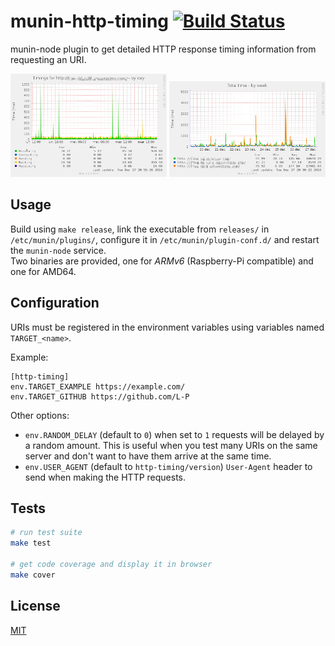 # munin-http-timing [![Build Status](https://travis-ci.org/DigitalBackstage/munin-http-timing.svg?branch=master)](https://travis-ci.org/DigitalBackstage/munin-http-timing)
munin-node plugin to get detailed HTTP response timing information from
requesting an URI.

<a href="example_detail.png" ><img src="example_detail.png" alt="rendered detail graph example" width="250" /></a>
<a href="example_multi.png" ><img src="example_multi.png" alt="rendered multi graph example" width="250" /></a>

## Usage
Build using `make release`, link the executable from `releases/` in
`/etc/munin/plugins/`, configure it in `/etc/munin/plugin-conf.d/` and restart
the `munin-node` service.  
Two binaries are provided, one for _ARMv6_ (Raspberry-Pi compatible) and one
for AMD64.

## Configuration
URIs must be registered in the environment variables using variables named
`TARGET_<name>`.

Example:
```
[http-timing]
env.TARGET_EXAMPLE https://example.com/
env.TARGET_GITHUB https://github.com/L-P
```

Other options:

- `env.RANDOM_DELAY` (default to `0`) when set to `1` requests will be delayed
  by a random amount. This is useful when you test many URIs on the same
  server and don't want to have them arrive at the same time.
- `env.USER_AGENT` (default to `http-timing/version`) `User-Agent` header to
  send when making the HTTP requests.

## Tests
```bash
# run test suite
make test

# get code coverage and display it in browser
make cover
```

## License
[MIT](LICENSE)
